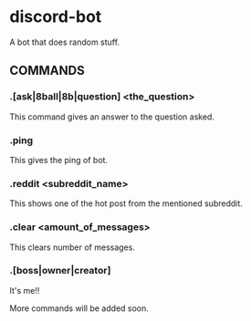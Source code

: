 # discord-bot

A bot that does random stuff.

## COMMANDS

### .[ask|8ball|8b|question] <the_question>

This command gives an answer to the question asked.

### .ping

This gives the ping of bot.

### .reddit <subreddit_name>

This shows one of the hot post from the mentioned subreddit.

### .clear <amount_of_messages>

This clears <amount> number of messages.

### .[boss|owner|creator]

It's me!!

More commands will be added soon.
